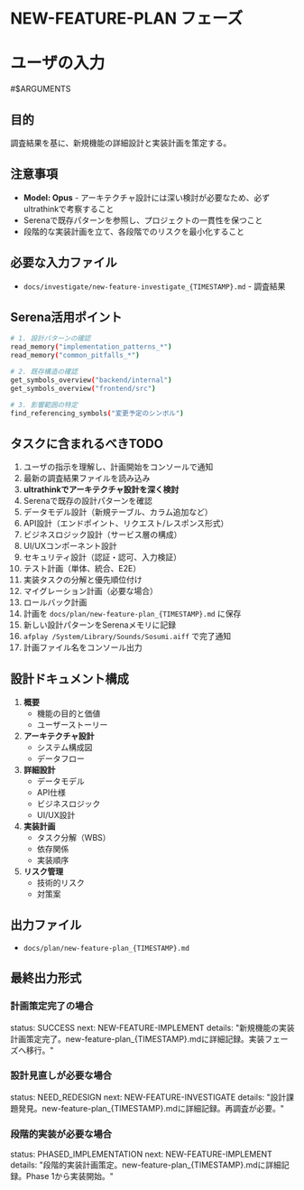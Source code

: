 # NEW-FEATURE-PLAN フェーズ

# ユーザの入力
#$ARGUMENTS

## 目的
調査結果を基に、新規機能の詳細設計と実装計画を策定する。

## 注意事項
- **Model: Opus** - アーキテクチャ設計には深い検討が必要なため、必ずultrathinkで考察すること
- Serenaで既存パターンを参照し、プロジェクトの一貫性を保つこと
- 段階的な実装計画を立て、各段階でのリスクを最小化すること

## 必要な入力ファイル
- `docs/investigate/new-feature-investigate_{TIMESTAMP}.md` - 調査結果

## Serena活用ポイント
```bash
# 1. 設計パターンの確認
read_memory("implementation_patterns_*")
read_memory("common_pitfalls_*")

# 2. 既存構造の確認
get_symbols_overview("backend/internal")
get_symbols_overview("frontend/src")

# 3. 影響範囲の特定
find_referencing_symbols("変更予定のシンボル")
```

## タスクに含まれるべきTODO
1. ユーザの指示を理解し、計画開始をコンソールで通知
2. 最新の調査結果ファイルを読み込み
3. **ultrathinkでアーキテクチャ設計を深く検討**
4. Serenaで既存の設計パターンを確認
5. データモデル設計（新規テーブル、カラム追加など）
6. API設計（エンドポイント、リクエスト/レスポンス形式）
7. ビジネスロジック設計（サービス層の構成）
8. UI/UXコンポーネント設計
9. セキュリティ設計（認証・認可、入力検証）
10. テスト計画（単体、統合、E2E）
11. 実装タスクの分解と優先順位付け
12. マイグレーション計画（必要な場合）
13. ロールバック計画
14. 計画を `docs/plan/new-feature-plan_{TIMESTAMP}.md` に保存
15. 新しい設計パターンをSerenaメモリに記録
16. `afplay /System/Library/Sounds/Sosumi.aiff` で完了通知
17. 計画ファイル名をコンソール出力

## 設計ドキュメント構成
1. **概要**
   - 機能の目的と価値
   - ユーザーストーリー
2. **アーキテクチャ設計**
   - システム構成図
   - データフロー
3. **詳細設計**
   - データモデル
   - API仕様
   - ビジネスロジック
   - UI/UX設計
4. **実装計画**
   - タスク分解（WBS）
   - 依存関係
   - 実装順序
5. **リスク管理**
   - 技術的リスク
   - 対策案

## 出力ファイル
- `docs/plan/new-feature-plan_{TIMESTAMP}.md`

## 最終出力形式
### 計画策定完了の場合
status: SUCCESS
next: NEW-FEATURE-IMPLEMENT
details: "新規機能の実装計画策定完了。new-feature-plan_{TIMESTAMP}.mdに詳細記録。実装フェーズへ移行。"

### 設計見直しが必要な場合
status: NEED_REDESIGN
next: NEW-FEATURE-INVESTIGATE
details: "設計課題発見。new-feature-plan_{TIMESTAMP}.mdに詳細記録。再調査が必要。"

### 段階的実装が必要な場合
status: PHASED_IMPLEMENTATION
next: NEW-FEATURE-IMPLEMENT
details: "段階的実装計画策定。new-feature-plan_{TIMESTAMP}.mdに詳細記録。Phase 1から実装開始。"
